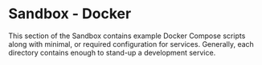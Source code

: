 Sandbox - Docker
================

This section of the Sandbox contains example Docker Compose scripts
along with minimal, or required configuration for services.
Generally, each directory contains enough to stand-up a development
service.
